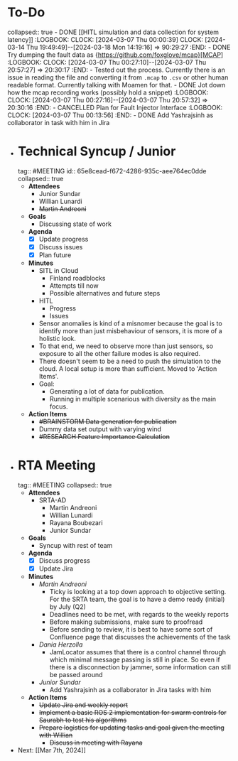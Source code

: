 # To-Do
collapsed:: true
	- DONE [[HITL simulation and data collection for system latency]]
	  :LOGBOOK:
	  CLOCK: [2024-03-07 Thu 00:00:39]
	  CLOCK: [2024-03-14 Thu 19:49:49]--[2024-03-18 Mon 14:19:16] =>  90:29:27
	  :END:
	- DONE Try dumping the fault data as {https://github.com/foxglove/mcap}[MCAP]
	  :LOGBOOK:
	  CLOCK: [2024-03-07 Thu 00:27:10]--[2024-03-07 Thu 20:57:27] =>  20:30:17
	  :END:
		- Tested out the process. Currently there is an issue in reading the file and converting it from `.mcap` to `.csv` or other human readable format. Currently talking with Moamen for that.
		- DONE Jot down how the mcap recording works (possibly hold a snippet)
		  :LOGBOOK:
		  CLOCK: [2024-03-07 Thu 00:27:16]--[2024-03-07 Thu 20:57:32] =>  20:30:16
		  :END:
	- CANCELLED Plan for Fault Injector Interface
	  :LOGBOOK:
	  CLOCK: [2024-03-07 Thu 00:13:56]
	  :END:
	- DONE Add Yashrajsinh as collaborator in task with him in Jira
- # Technical Syncup / Junior
  tag:: #MEETING
  id:: 65e8cead-f672-4286-935c-aee764ec0dde
  collapsed:: true
	- **Attendees**
		- Junior Sundar
		- Willian Lunardi
		- ~~Martin Andreoni~~
	- **Goals**
		- Discussing state of work
	- **Agenda**
		- [x] Update progress
		- [x] Discuss issues
		- [x] Plan future
	- **Minutes**
		- SITL in Cloud
			- Finland roadblocks
			- Attempts till now
			- Possible alternatives and future steps
		- HITL
			- Progress
			- Issues
		- Sensor anomalies is kind of a misnomer because the goal is to identify more than just misbehaviour of sensors, it is more of a holistic look.
		- To that end, we need to observe more than just sensors, so exposure to all the other failure modes is also required.
		- There doesn't seem to be a need to push the simulation to the cloud. A local setup is more than sufficient. Moved to 'Action Items'.
		- Goal:
			- Generating a lot of data for publication.
			- Running in multiple scenarious with diversity as the main focus.
	- **Action Items**
		- ~~#BRAINSTORM Data generation for publication~~
		- Dummy data set output with varying wind
		- ~~#RESEARCH Feature Importance Calculation~~
- # RTA Meeting
  tag:: #MEETING
  collapsed:: true
	- **Attendees**
		- SRTA-AD
			- Martin Andreoni
			- Willian Lunardi
			- Rayana Boubezari
			- Junior Sundar
	- **Goals**
		- Syncup with rest of team
	- **Agenda**
		- [x] Discuss progress
		- [x] Update Jira
	- **Minutes**
		- *Martin Andreoni*
			- Ticky is looking at a top down approach to objective setting. For the SRTA team, the goal is to have a demo ready (initial) by July (Q2)
			- Deadlines need to be met, with regards to the weekly reports
			- Before making submissions, make sure to proofread
			- Before sending to review, it is best to have some sort of Confluence page that discusses the achievements of the task
		- *Dania Herzolla*
			- JamLocator assumes that there is a control channel through which minimal message passing is still in place. So even if there is a disconnection by jammer, some information can still be passed around
		- *Junior Sundar*
			- Add Yashrajsinh as a collaborator in Jira tasks with him
	- **Action Items**
		- ~~Update Jira and weekly report~~
		- ~~Implement a basic ROS 2 implementation for swarm controls for Saurabh to test his algorithms~~
		- ~~Prepare logistics for updating tasks and goal given the meeting with Willian~~
			- ~~Discuss in meeting with Rayana~~
- Next: [[Mar 7th, 2024]]